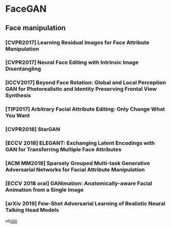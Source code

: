 # FaceGAN
## Face manipulation

### [CVPR2017] Learning Residual Images for Face Attribute Manipulation


### [CVPR2017] Neural Face Editing with Intrinsic Image Disentangling

### [ICCV2017] Beyond Face Rotation: Global and Local Perception GAN for Photorealistic and Identity Preserving Frontal View Synthesis

### [TIP2017] Arbitrary Facial Attribute Editing: Only Change What You Want

### [CVPR2018] StarGAN


### [ECCV 2018] ELEGANT: Exchanging Latent Encodings with GAN for Transferring Multiple Face Attributes


### [ACM MM2018] Sparsely Grouped Multi-task Generative Adversarial Networks for Facial Attribute Manipulation


### [ECCV 2018 oral] GANimation: Anatomically-aware Facial Animation from a Single Image

### [arXiv 2019] Few-Shot Adversarial Learning of Realistic Neural Talking Head Models



nhjjjjjj








